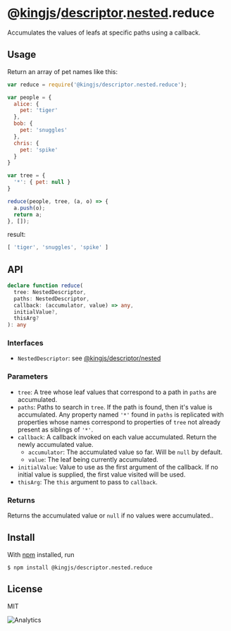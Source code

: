 # @[kingjs](https://www.npmjs.com/package/kingjs)/[descriptor](https://www.npmjs.com/package/@kingjs/descriptor).[nested](https://www.npmjs.com/package/@kingjs/descriptor.nested).reduce
Accumulates the values of leafs at specific paths using a callback.
## Usage
Return an array of pet names like this:
```js
var reduce = require('@kingjs/descriptor.nested.reduce');

var people = {
  alice: { 
    pet: 'tiger' 
  },
  bob: { 
    pet: 'snuggles' 
  },
  chris: {
    pet: 'spike'
  }
}

var tree = {
  '*': { pet: null }
}

reduce(people, tree, (a, o) => {
  a.push(o);
  return a;
}, []);
```
result:
```js
[ 'tiger', 'snuggles', 'spike' ]
```
## API
```ts
declare function reduce(
  tree: NestedDescriptor,
  paths: NestedDescriptor,
  callback: (accumulator, value) => any,
  initialValue?,
  thisArg?
): any
```
### Interfaces
- `NestedDescriptor`: see [@kingjs/descriptor/nested][nested-descriptor]
### Parameters
- `tree`: A tree whose leaf values that correspond to a path in `paths` are accumulated.
- `paths`: Paths to search in `tree`. If the path is found, then it's value is accumulated. Any property named `'*'` found in `paths` is replicated with properties whose names correspond to properties of `tree` not already present as siblings of `'*'`.
- `callback`: A callback invoked on each value accumulated. Return the newly accumulated value.
  - `accumulator`: The accumulated value so far. Will be `null` by default.
  - `value`: The leaf being currently accumulated.
- `initialValue`: Value to use as the first argument of the callback. If no initial value is supplied, the first value visited will be used.
- `thisArg`: The `this` argument to pass to `callback`.
### Returns
Returns the accumulated value or `null` if no values were accumulated..
## Install
With [npm](https://npmjs.org/) installed, run
```
$ npm install @kingjs/descriptor.nested.reduce
```
## License
MIT

![Analytics](https://analytics.kingjs.net/descriptor/nested/reduce)

  [nested-descriptor]: https://www.npmjs.com/package/@kingjs/descriptor/nested